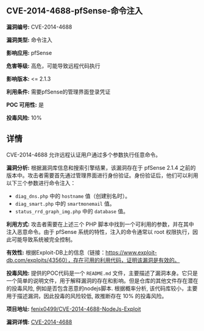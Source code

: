 ## CVE-2014-4688-pfSense-命令注入

**漏洞编号:** CVE-2014-4688

**漏洞类型:** 命令注入

**影响应用:** pfSense

**危害等级:** 高危，可能导致远程代码执行

**影响版本:** <= 2.1.3

**利用条件:** 需要pfSense的管理界面登录凭证

**POC 可用性:** 是

**投毒风险:** 10%

## 详情

CVE-2014-4688 允许远程认证用户通过多个参数执行任意命令。

**漏洞分析:**
根据漏洞库信息和搜索引擎结果，该漏洞存在于 pfSense 2.1.4 之前的版本中。攻击者需要首先通过管理界面进行身份验证。身份验证后，他们可以利用以下三个参数进行命令注入：
*   `diag_dns.php` 中的 `hostname` 值（创建别名时）。
*   `diag_smart.php` 中的 `smartmonemail` 值。
*   `status_rrd_graph_img.php` 中的 `database` 值。

**利用方式:**
攻击者需要在上述三个 PHP 脚本中找到一个可利用的参数，并在其中注入恶意命令。由于 pfSense 系统的特性，注入的命令通常以 root 权限执行，因此可能导致系统被完全控制。

**有效性:**
根据Exploit-DB上的信息（链接：https://www.exploit-db.com/exploits/43560），存在可用的利用代码，证明该漏洞是有效的。

**投毒风险:**
提供的POC代码是一个 `README.md` 文件，主要描述了漏洞本身。它只是一个简单的说明文件，用于解释漏洞的存在和影响。但是仓库的其他文件存在潜在的投毒风险, 例如是否包含恶意的nodejs脚本. 根据概率分析, 该代码库较小，主要用于描述漏洞，因此投毒的风险较低, 故推断存在 10% 的投毒风险。


**项目地址:** [fenix0499/CVE-2014-4688-NodeJs-Exploit](https://github.com/fenix0499/CVE-2014-4688-NodeJs-Exploit)

**漏洞详情:** [CVE-2014-4688](https://nvd.nist.gov/vuln/detail/CVE-2014-4688)